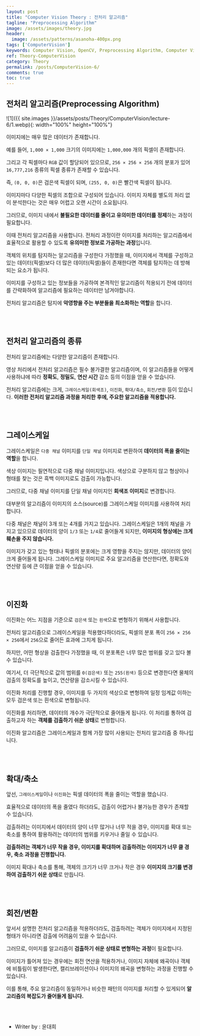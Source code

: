```yaml
---
layout: post
title: "Computer Vision Theory : 전처리 알고리즘"
tagline: "Preprocessing Algorithm"
image: /assets/images/theory.jpg
header:
  image: /assets/patterns/asanoha-400px.png
tags: ['ComputerVision']
keywords: Computer Vision, OpenCV, Preprocessing Algorithm, Computer Vision Grayscale, Computer Vision Threshold, Computer Vision Binary, Computer Vision Zoom In, Computer Vision Zoom Out, Computer Vision Rotation, Computer Vision Transform
ref: Theory-ComputerVision
category: Theory
permalink: /posts/ComputerVision-6/
comments: true
toc: true
---
```


## 전처리 알고리즘(Preprocessing Algorithm)

![1]({{ site.images }}/assets/posts/Theory/ComputerVision/lecture-6/1.webp){: width="100%" height="100%"}

이미지에는 매우 많은 데이터가 존재합니다.

예를 들어, `1,000 × 1,000` 크기의 이미지에는 `1,000,000` 개의 픽셀이 존재합니다.

그리고 각 픽셀마다 `RGB` 값이 할당되어 있으므로, `256 × 256 × 256` 개의 분포가 있어 `16,777,216` 종류의 픽셀 종류가 존재할 수 있습니다.

즉, `(0, 0, 0)`은 검은색 픽셀이 되며, `(255, 0, 0)`은 빨간색 픽셀이 됩니다.

이미지마다 다양한 픽셀의 조합으로 구성되어 있습니다. 이미지 자체를 별도의 처리 없이 분석한다는 것은 매우 어렵고 오랜 시간이 소요됩니다.

그러므로, 이미지 내에서 **불필요한 데이터를 줄이고 유의미한 데이터를 정제**하는 과정이 필요합니다.

이때 전처리 알고리즘을 사용합니다. 전처리 과정이란 이미지를 처리하는 알고리즘에서 효율적으로 활용할 수 있도록 **유의미한 정보로 가공하는 과정**입니다.

객체의 위치를 탐지하는 알고리즘을 구성한다 가정했을 때, 이미지에서 객체를 구성하고 있는 데이터(픽셀)보다 더 많은 데이터(픽셀)들이 존재한다면 객체를 탐지하는 데 방해되는 요소가 됩니다.

이미지를 구성하고 있는 정보들을 가공하여 본격적인 알고리즘이 적용되기 전에 데이터를 간략화하여 알고리즘에 필요하는 데이터만 남겨야합니다.

전처리 알고리즘은 탐지에 **악영향을 주는 부분들을 최소화하는 역할**을 합니다.

<br>
<br>

## 전처리 알고리즘의 종류 

전처리 알고리즘에는 다양한 알고리즘이 존재합니다.

영상 처리에서 전처리 알고리즘은 필수 불가결한 알고리즘이며, 이 알고리즘들을 어떻게 사용하냐에 따라 **정확도**, **정밀도**, **연산 시간** 감소 등의 이점을 얻을 수 었습니다.

전처리 알고리즘에는 크게, `그레이스케일(회색조)`, `이진화`, `확대/축소`, `회전/변환` 등이 있습니다. **이러한 전처리 알고리즘 과정을 처리한 후에, 주요한 알고리즘을 적용합니다.**

<br>
<br>

## 그레이스케일

그레이스케일은 `다중 채널` 이미지를 `단일 채널` 이미지로 변환하여 **데이터의 폭을 줄이는 역할**을 합니다.

색상 이미지는 필연적으로 다중 채널 이미지입니다. 색상으로 구분하지 않고 형상이나 형태를 찾는 것은 흑백 이미지로도 검출이 가능합니다.

그러므로, 다중 채널 이미지를 단일 채널 이미지인 **회색조 이미지**로 변경합니다.

대부분의 알고리즘이 이미지의 소스(source)를 그레이스케일 이미지를 사용하여 처리합니다.

다중 채널은 채널이 3개 또는 4개를 가지고 있습니다. 그레이스케일은 1개의 채널을 가지고 있으므로 데이터의 양이 `1/3` 또는 `1/4`로 줄어들게 되지만, **이미지의 형상에는 크게 훼손을 주지 않습니다.**

이미지가 갖고 있는 형태나 픽셀의 분포에는 크게 영향을 주지는 않지만, 데이터의 양이 크게 줄어들게 됩니다. 그레이스케일 이미지로 주요 알고리즘을 연산한다면, 정확도와 연산량 등에 큰 이점을 얻을 수 있습니다.

<br>
<br>

## 이진화

이진화는 어느 지점을 기준으로 `검은색` 또는 `흰색`으로 변형하기 위해서 사용합니다.

전처리 알고리즘으로 그레이스케일을 적용했다하더라도, 픽셀의 분포 폭이 `256 × 256 × 256`에서 `256`으로 줄어든 효과에 그치게 됩니다.

하지만, 어떤 형상을 검출한다 가정했을 때, 이 분포폭은 너무 많은 범위를 갖고 있다 볼 수 있습니다.

여기서, 더 극단적으로 값의 범위를 `0(검은색)` 또는 `255(흰색)` 등으로 변경한다면 물체의 검출의 정확도를 높이고, 연산량을 감소시킬 수 있습니다.

이진화 처리를 진행할 경우, 이미지를 두 가지의 색상으로 변형하여 일정 임계값 이하는 모두 검은색 또는 흰색으로 변형됩니다. 

이진화를 처리하면, 데이터의 개수가 극단적으로 줄어들게 됩니다. 이 처리를 통하여 검출하고자 하는 **객체를 검출하기 쉬운 상태**로 변형합니다.

이진화 알고리즘은 그레이스케일과 함께 가장 많이 사용되는 전처리 알고리즘 중 하나입니다.

<br>
<br>

## 확대/축소

앞선, `그레이스케일`이나 `이진화`는 픽셀 데이터의 폭을 줄이는 역할을 했습니다.

효율적으로 데이터의 폭을 줄였다 하더라도, 검출이 어렵거나 불가능한 경우가 존재할 수 있습니다.

검출하려는 이미지에서 데이터의 양이 너무 많거나 너무 적을 경우, 이미지를 확대 또는 축소를 통하여 활용하려는 데이터의 범위를 키우거나 줄일 수 있습니다.

**검출하려는 객체가 너무 작을 경우, 이미지를 확대하며 검출하려는 이미지가 너무 클 경우, 축소 과정을 진행합니다.**

이미지 확대나 축소를 통해, 객체의 크기가 너무 크거나 작은 경우 **이미지의 크기를 변경하여 검출하기 쉬운 상태**로 만듭니다.

<br>
<br>

## 회전/변환

앞서서 설명한 전처리 알고리즘을 적용하더라도, 검출하려는 객체가 이미지에서 지정된 형태가 아니라면 검출에 어려움이 있을 수 있습니다.

그러므로, 이미지를 알고리즘이 **검출하기 쉬운 상태로 변형하는 과정**이 필요합니다.

이미지가 틀어져 있는 경우에는 회전 연산을 적용하거나, 이미지 자체에 왜곡이나 객체에 비틀림이 발생한다면, 캘리브레이션이나 이미지의 왜곡을 변형하는 과정을 진행할 수 있습니다.

이를 통해, 주요 알고리즘이 동일하거나 비슷한 패턴의 이미지를 처리할 수 있게되어 **알고리즘의 복잡도가 줄어들게 됩니다.**

<br>
<br>

* Writer by : 윤대희
